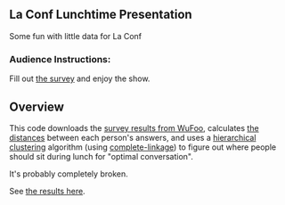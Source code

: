 ## La Conf Lunchtime Presentation

Some fun with little data for La Conf

### Audience Instructions:

Fill out [the survey](http://bit.ly/laconf) and enjoy the show.

## Overview

This code downloads the [survey results from WuFoo](http://bit.ly/laconf),
calculates [the distances](http://en.wikipedia.org/wiki/Euclidean_distance)
between each person's answers, and uses a
[hierarchical clustering](http://en.wikipedia.org/wiki/Hierarchical_clustering)
algorithm (using
[complete-linkage](http://en.wikipedia.org/wiki/Complete-linkage_clustering))
to figure out where people should sit during lunch for "optimal conversation".

It's probably completely broken.

See [the results here](results.txt).
